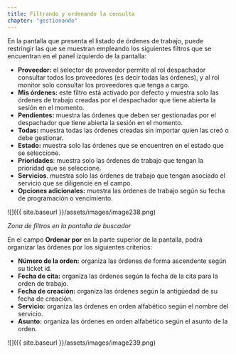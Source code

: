 ```yaml
---
title: Filtrando y ordenando la consulta
chapter: "gestionando"
---
```


En la pantalla que presenta el listado de órdenes de trabajo, puede restringir las que se muestran empleando los siguientes filtros que se encuentran en el panel izquierdo de la pantalla:

*   **Proveedor:** el selector de proveedor permite al rol despachador consultar todos los proveedores (es decir todas las órdenes), y al rol monitor solo consultar los proveedores que tenga a cargo.
*   **Mis órdenes:** este filtro está activado por defecto y muestra solo las órdenes de trabajo creadas por el despachador que tiene abierta la sesión en el momento.
*   **Pendientes:** muestra las órdenes que deben ser gestionadas por el despachador que tiene abierta la sesión en el momento.
*   **Todas:** muestra todas las órdenes creadas sin importar quien las creó o debe gestionar.
*   **Estado:** muestra solo las órdenes que se encuentren en el estado que se seleccione.
*   **Prioridades**: muestra solo las órdenes de trabajo que tengan la prioridad que se seleccione.
*   **Servicios**. muestra solo las órdenes de trabajo que tengan asociado el servicio que se diligencie en el campo.
*   **Opciones adicionales:** muestra las órdenes de trabajo según su fecha de programación o vencimiento.

![]({{ site.baseurl }}/assets/images/image238.png)

_Zona de filtros en la pantalla de buscador_

En el campo **Ordenar por** en la parte superior de la pantalla, podrá organizar las órdenes por los siguientes criterios:

*   **Número de la orden:** organiza las órdenes de forma ascendente según su ticket id.
*   **Fecha de cita:** organiza las órdenes según la fecha de la cita para la orden de trabajo.
*   **Fecha de creación:** organiza las órdenes según la antigüedad de su fecha de creación.
*   **Servicio:** organiza las órdenes en orden alfabético según el nombre del servicio.
*   **Asunto:** organiza las órdenes en orden alfabético según el asunto de la orden.


![]({{ site.baseurl }}/assets/images/image239.png)
